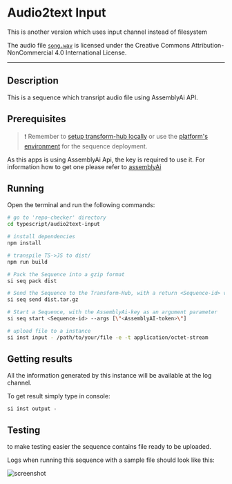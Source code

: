 # Audio2text Input

This is another version which uses input channel instead of filesystem

The audio file
<a href="https://salford.figshare.com/collections/HARVARD_speech_corpus_-_audio_recording_2019/4437578" target="_blank">`song.wav`</a> is licensed under the Creative Commons Attribution-NonCommercial 4.0 International License.

___

## Description

This is a sequence which transript audio file using AssemblyAi API.

## Prerequisites

> ❗ Remember to [setup transform-hub locally](https://docs.scramjet.org/transform-hub/installation) or use the [platform's environment](https://docs.scramjet.org/platform/get-started/) for the sequence deployment.

As this apps is using AssemblyAi Api, the key is required to use it. For information how to get one please refer to [assemblyAi](https://www.assemblyai.com/)

## Running

Open the terminal and run the following commands:

```bash
# go to 'repo-checker' directory
cd typescript/audio2text-input

# install dependencies
npm install

# transpile TS->JS to dist/
npm run build

# Pack the Sequence into a gzip format
si seq pack dist

# Send the Sequence to the Transform-Hub, with a return <Sequence-id> value
si seq send dist.tar.gz

# Start a Sequence, with the AssemblyAi-key as an argument parameter
si seq start <Sequence-id> --args [\"<AssemblyAI-token>\"]

# upload file to a instance
si inst input - /path/to/your/file -e -t application/octet-stream

```

## Getting results

All the information generated by this instance will be available at the log channel.

To get result simply type in console:

`si inst output - `

## Testing

to make testing easier the sequence contains file ready to be uploaded.

Logs when running this sequence with a sample file should look like this:

![screenshot](https://github.com/scramjetorg/platform-samples/assets/53794300/1184b241-b11f-4b5a-b169-94b21ffcd44a)
